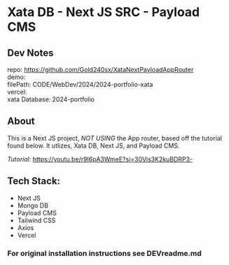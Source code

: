 # Xata DB - Next JS SRC - Payload CMS

## Dev Notes

repo: https://github.com/Gold240sx/XataNextPayloadAppRouter<br />
demo: <br />
filePath: CODE/WebDev/2024/2024-portfolio-xata <br />
vercel: <br />
xata Database: 2024-portfolio <br />

## About

This is a Next JS project, _NOT USING_ the App router, based off the tutorial found below. It utlizes, Xata DB, Next JS, and Payload CMS.

_Tutorial:_ https://youtu.be/r9I6pA3WmeE?si=30Vis3K2kuBDRP3-

## Tech Stack:

-   Next JS
-   Mongo DB
-   Payload CMS
-   Tailwind CSS
-   Axios
-   Vercel

### For original installation instructions see DEVreadme.md
